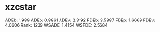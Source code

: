 # xzcstar

ADEb: 1.989
ADEp: 0.8861
ADEv: 2.3192
FDEb: 3.5887
FDEp: 1.6669
FDEv: 4.0606
Rank: 1239
WSADE: 1.4154
WSFDE: 2.5684